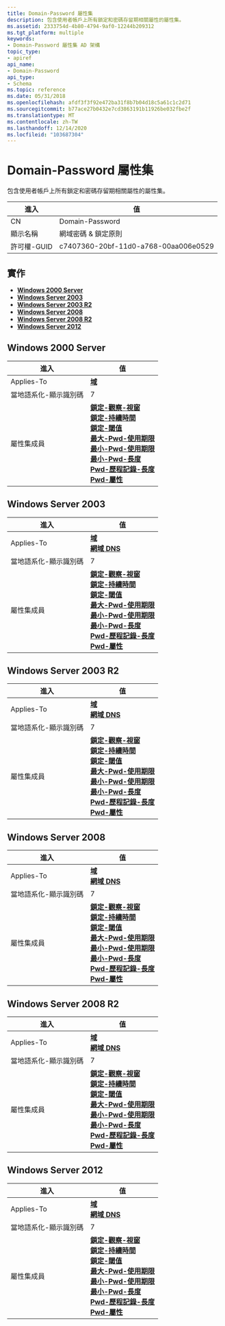 ```yaml
---
title: Domain-Password 屬性集
description: 包含使用者帳戶上所有鎖定和密碼存留期相關屬性的屬性集。
ms.assetid: 2333754d-4b80-4794-9af0-12244b209312
ms.tgt_platform: multiple
keywords:
- Domain-Password 屬性集 AD 架構
topic_type:
- apiref
api_name:
- Domain-Password
api_type:
- Schema
ms.topic: reference
ms.date: 05/31/2018
ms.openlocfilehash: afdf3f3f92e472ba31f8b7b04d18c5a61c1c2d71
ms.sourcegitcommit: b77ace27b0432e7cd3863191b11926be032fbe2f
ms.translationtype: MT
ms.contentlocale: zh-TW
ms.lasthandoff: 12/14/2020
ms.locfileid: "103687304"
---
```

# <a name="domain-password-property-set"></a>Domain-Password 屬性集

包含使用者帳戶上所有鎖定和密碼存留期相關屬性的屬性集。



| 進入 | 值 |
|--------------|--------------------------------------|
| CN           | Domain-Password                      |
| 顯示名稱 | 網域密碼 & 鎖定原則   |
| 許可權-GUID  | c7407360-20bf-11d0-a768-00aa006e0529 |



## <a name="implementations"></a>實作

-   [**Windows 2000 Server**](#windows-2000-server)
-   [**Windows Server 2003**](#windows-server-2003)
-   [**Windows Server 2003 R2**](#windows-server-2003-r2)
-   [**Windows Server 2008**](#windows-server-2008)
-   [**Windows Server 2008 R2**](#windows-server-2008-r2)
-   [**Windows Server 2012**](#windows-server-2012)

## <a name="windows-2000-server"></a>Windows 2000 Server



| 進入 | 值 |
|-------------------------|-------------------------------------------------------------------------------------------------------------------------------------------------------------------------------------------------------------------------------------------------------------------------------------------------------------------------------------------------------------------------------------------------------------------------------------------------------------------|
| Applies-To              | [**域**](c-domain.md)<br/>                                                                                                                                                                                                                                                                                                                                                                                                                             |
| 當地語系化-顯示識別碼 | 7                                                                                                                                                                                                                                                                                                                                                                                                                                                                 |
| 屬性集成員    | [**鎖定-觀察-視窗**](a-lockoutobservationwindow.md)<br/> [**鎖定-持續時間**](a-lockoutduration.md)<br/> [**鎖定-閾值**](a-lockoutthreshold.md)<br/> [**最大-Pwd-使用期限**](a-maxpwdage.md)<br/> [**最小-Pwd-使用期限**](a-minpwdage.md)<br/> [**最小-Pwd-長度**](a-minpwdlength.md)<br/> [**Pwd-歷程記錄-長度**](a-pwdhistorylength.md)<br/> [**Pwd-屬性**](a-pwdproperties.md)<br/> |



## <a name="windows-server-2003"></a>Windows Server 2003



| 進入 | 值 |
|-------------------------|-------------------------------------------------------------------------------------------------------------------------------------------------------------------------------------------------------------------------------------------------------------------------------------------------------------------------------------------------------------------------------------------------------------------------------------------------------------------|
| Applies-To              | [**域**](c-domain.md)<br/> [**網域 DNS**](c-domaindns.md)<br/>                                                                                                                                                                                                                                                                                                                                                                                |
| 當地語系化-顯示識別碼 | 7                                                                                                                                                                                                                                                                                                                                                                                                                                                                 |
| 屬性集成員    | [**鎖定-觀察-視窗**](a-lockoutobservationwindow.md)<br/> [**鎖定-持續時間**](a-lockoutduration.md)<br/> [**鎖定-閾值**](a-lockoutthreshold.md)<br/> [**最大-Pwd-使用期限**](a-maxpwdage.md)<br/> [**最小-Pwd-使用期限**](a-minpwdage.md)<br/> [**最小-Pwd-長度**](a-minpwdlength.md)<br/> [**Pwd-歷程記錄-長度**](a-pwdhistorylength.md)<br/> [**Pwd-屬性**](a-pwdproperties.md)<br/> |



## <a name="windows-server-2003-r2"></a>Windows Server 2003 R2



| 進入 | 值 |
|-------------------------|-------------------------------------------------------------------------------------------------------------------------------------------------------------------------------------------------------------------------------------------------------------------------------------------------------------------------------------------------------------------------------------------------------------------------------------------------------------------|
| Applies-To              | [**域**](c-domain.md)<br/> [**網域 DNS**](c-domaindns.md)<br/>                                                                                                                                                                                                                                                                                                                                                                                |
| 當地語系化-顯示識別碼 | 7                                                                                                                                                                                                                                                                                                                                                                                                                                                                 |
| 屬性集成員    | [**鎖定-觀察-視窗**](a-lockoutobservationwindow.md)<br/> [**鎖定-持續時間**](a-lockoutduration.md)<br/> [**鎖定-閾值**](a-lockoutthreshold.md)<br/> [**最大-Pwd-使用期限**](a-maxpwdage.md)<br/> [**最小-Pwd-使用期限**](a-minpwdage.md)<br/> [**最小-Pwd-長度**](a-minpwdlength.md)<br/> [**Pwd-歷程記錄-長度**](a-pwdhistorylength.md)<br/> [**Pwd-屬性**](a-pwdproperties.md)<br/> |



## <a name="windows-server-2008"></a>Windows Server 2008



| 進入 | 值 |
|-------------------------|-------------------------------------------------------------------------------------------------------------------------------------------------------------------------------------------------------------------------------------------------------------------------------------------------------------------------------------------------------------------------------------------------------------------------------------------------------------------|
| Applies-To              | [**域**](c-domain.md)<br/> [**網域 DNS**](c-domaindns.md)<br/>                                                                                                                                                                                                                                                                                                                                                                                |
| 當地語系化-顯示識別碼 | 7                                                                                                                                                                                                                                                                                                                                                                                                                                                                 |
| 屬性集成員    | [**鎖定-觀察-視窗**](a-lockoutobservationwindow.md)<br/> [**鎖定-持續時間**](a-lockoutduration.md)<br/> [**鎖定-閾值**](a-lockoutthreshold.md)<br/> [**最大-Pwd-使用期限**](a-maxpwdage.md)<br/> [**最小-Pwd-使用期限**](a-minpwdage.md)<br/> [**最小-Pwd-長度**](a-minpwdlength.md)<br/> [**Pwd-歷程記錄-長度**](a-pwdhistorylength.md)<br/> [**Pwd-屬性**](a-pwdproperties.md)<br/> |



## <a name="windows-server-2008-r2"></a>Windows Server 2008 R2



| 進入 | 值 |
|-------------------------|-------------------------------------------------------------------------------------------------------------------------------------------------------------------------------------------------------------------------------------------------------------------------------------------------------------------------------------------------------------------------------------------------------------------------------------------------------------------|
| Applies-To              | [**域**](c-domain.md)<br/> [**網域 DNS**](c-domaindns.md)<br/>                                                                                                                                                                                                                                                                                                                                                                                |
| 當地語系化-顯示識別碼 | 7                                                                                                                                                                                                                                                                                                                                                                                                                                                                 |
| 屬性集成員    | [**鎖定-觀察-視窗**](a-lockoutobservationwindow.md)<br/> [**鎖定-持續時間**](a-lockoutduration.md)<br/> [**鎖定-閾值**](a-lockoutthreshold.md)<br/> [**最大-Pwd-使用期限**](a-maxpwdage.md)<br/> [**最小-Pwd-使用期限**](a-minpwdage.md)<br/> [**最小-Pwd-長度**](a-minpwdlength.md)<br/> [**Pwd-歷程記錄-長度**](a-pwdhistorylength.md)<br/> [**Pwd-屬性**](a-pwdproperties.md)<br/> |



## <a name="windows-server-2012"></a>Windows Server 2012



| 進入 | 值 |
|-------------------------|-------------------------------------------------------------------------------------------------------------------------------------------------------------------------------------------------------------------------------------------------------------------------------------------------------------------------------------------------------------------------------------------------------------------------------------------------------------------|
| Applies-To              | [**域**](c-domain.md)<br/> [**網域 DNS**](c-domaindns.md)<br/>                                                                                                                                                                                                                                                                                                                                                                                |
| 當地語系化-顯示識別碼 | 7                                                                                                                                                                                                                                                                                                                                                                                                                                                                 |
| 屬性集成員    | [**鎖定-觀察-視窗**](a-lockoutobservationwindow.md)<br/> [**鎖定-持續時間**](a-lockoutduration.md)<br/> [**鎖定-閾值**](a-lockoutthreshold.md)<br/> [**最大-Pwd-使用期限**](a-maxpwdage.md)<br/> [**最小-Pwd-使用期限**](a-minpwdage.md)<br/> [**最小-Pwd-長度**](a-minpwdlength.md)<br/> [**Pwd-歷程記錄-長度**](a-pwdhistorylength.md)<br/> [**Pwd-屬性**](a-pwdproperties.md)<br/> |



 

 





